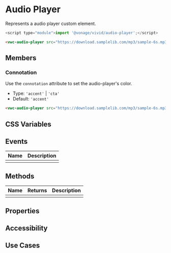# Audio Player

Represents a audio player custom element.

```js
<script type="module">import '@vonage/vivid/audio-player';</script>
```

```html preview
<vwc-audio-player src="https://download.samplelib.com/mp3/sample-6s.mp3" type="audio/mpeg"></vwc-audio-player>
```

## Members

### Connotation

Use the `connotation` attribute to set the audio-player's color.

- Type: `'accent'` | `'cta'`
- Default: `'accent'`

```html preview
<vwc-audio-player src="https://download.samplelib.com/mp3/sample-6s.mp3" type="audio/mpeg" connotation="cta"></vwc-audio-player>
```


## CSS Variables

## Events

<div class="table-wrapper">

| Name | Description |
| ---- | ----------- |
|      |             |

</div>

## Methods

<div class="table-wrapper">

| Name | Returns | Description |
| ---- | ------- | ----------- |
|      |         |             |

</div>

## Properties

## Accessibility

## Use Cases
